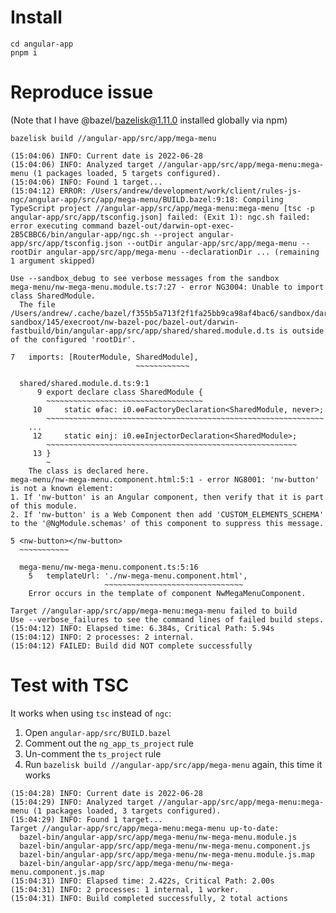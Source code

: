 # Install

```
cd angular-app
pnpm i
```

# Reproduce issue

(Note that I have @bazel/bazelisk@1.11.0 installed globally via npm)
```
bazelisk build //angular-app/src/app/mega-menu
```

```
(15:04:06) INFO: Current date is 2022-06-28
(15:04:06) INFO: Analyzed target //angular-app/src/app/mega-menu:mega-menu (1 packages loaded, 5 targets configured).
(15:04:06) INFO: Found 1 target...
(15:04:12) ERROR: /Users/andrew/development/work/client/rules-js-ngc/angular-app/src/app/mega-menu/BUILD.bazel:9:18: Compiling TypeScript project //angular-app/src/app/mega-menu:mega-menu [tsc -p angular-app/src/app/tsconfig.json] failed: (Exit 1): ngc.sh failed: error executing command bazel-out/darwin-opt-exec-2B5CBBC6/bin/angular-app/ngc.sh --project angular-app/src/app/tsconfig.json --outDir angular-app/src/app/mega-menu --rootDir angular-app/src/app/mega-menu --declarationDir ... (remaining 1 argument skipped)

Use --sandbox_debug to see verbose messages from the sandbox
mega-menu/nw-mega-menu.module.ts:7:27 - error NG3004: Unable to import class SharedModule.
  The file /Users/andrew/.cache/bazel/f355b5a713f2f1fa25bb9ca98af4bac6/sandbox/darwin-sandbox/145/execroot/nw-bazel-poc/bazel-out/darwin-fastbuild/bin/angular-app/src/app/shared/shared.module.d.ts is outside of the configured 'rootDir'.

7   imports: [RouterModule, SharedModule],
                            ~~~~~~~~~~~~

  shared/shared.module.d.ts:9:1
      9 export declare class SharedModule {
        ~~~~~~~~~~~~~~~~~~~~~~~~~~~~~~~~~~~
     10     static ɵfac: i0.ɵɵFactoryDeclaration<SharedModule, never>;
        ~~~~~~~~~~~~~~~~~~~~~~~~~~~~~~~~~~~~~~~~~~~~~~~~~~~~~~~~~~~~~~
    ...
     12     static ɵinj: i0.ɵɵInjectorDeclaration<SharedModule>;
        ~~~~~~~~~~~~~~~~~~~~~~~~~~~~~~~~~~~~~~~~~~~~~~~~~~~~~~~~
     13 }
        ~
    The class is declared here.
mega-menu/nw-mega-menu.component.html:5:1 - error NG8001: 'nw-button' is not a known element:
1. If 'nw-button' is an Angular component, then verify that it is part of this module.
2. If 'nw-button' is a Web Component then add 'CUSTOM_ELEMENTS_SCHEMA' to the '@NgModule.schemas' of this component to suppress this message.

5 <nw-button></nw-button>
  ~~~~~~~~~~~

  mega-menu/nw-mega-menu.component.ts:5:16
    5   templateUrl: './nw-mega-menu.component.html',
                     ~~~~~~~~~~~~~~~~~~~~~~~~~~~~~~~
    Error occurs in the template of component NwMegaMenuComponent.

Target //angular-app/src/app/mega-menu:mega-menu failed to build
Use --verbose_failures to see the command lines of failed build steps.
(15:04:12) INFO: Elapsed time: 6.384s, Critical Path: 5.94s
(15:04:12) INFO: 2 processes: 2 internal.
(15:04:12) FAILED: Build did NOT complete successfully
```

# Test with TSC

It works when using `tsc` instead of `ngc`:

1. Open `angular-app/src/BUILD.bazel`
2. Comment out the `ng_app_ts_project` rule
3. Un-comment the `ts_project` rule
4. Run `bazelisk build //angular-app/src/app/mega-menu` again, this time it works

```
(15:04:28) INFO: Current date is 2022-06-28
(15:04:29) INFO: Analyzed target //angular-app/src/app/mega-menu:mega-menu (1 packages loaded, 3 targets configured).
(15:04:29) INFO: Found 1 target...
Target //angular-app/src/app/mega-menu:mega-menu up-to-date:
  bazel-bin/angular-app/src/app/mega-menu/nw-mega-menu.module.js
  bazel-bin/angular-app/src/app/mega-menu/nw-mega-menu.component.js
  bazel-bin/angular-app/src/app/mega-menu/nw-mega-menu.module.js.map
  bazel-bin/angular-app/src/app/mega-menu/nw-mega-menu.component.js.map
(15:04:31) INFO: Elapsed time: 2.422s, Critical Path: 2.00s
(15:04:31) INFO: 2 processes: 1 internal, 1 worker.
(15:04:31) INFO: Build completed successfully, 2 total actions
```